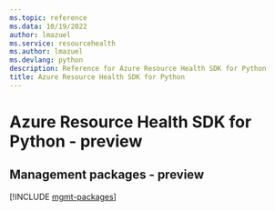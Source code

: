 ```yaml
---
ms.topic: reference
ms.data: 10/19/2022
author: lmazuel
ms.service: resourcehealth
ms.author: lmazuel
ms.devlang: python
description: Reference for Azure Resource Health SDK for Python
title: Azure Resource Health SDK for Python
---
```

# Azure Resource Health SDK for Python - preview

## Management packages - preview
[!INCLUDE [mgmt-packages](resource-health-mgmt-index.md)]